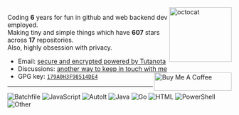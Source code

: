 <img align="right" width="140" height="123" alt="octocat" src="https://raw.githubusercontent.com/SegoCode/SegoCode/main/media/mona-loading-edited-apng.png">

Coding **6** years for fun in github and web backend dev employed.<br/>
Making tiny and simple things which have **607** stars across **17** repositories.<br/>
Also, highly obsession with privacy.<br/>


- Email: [secure and encrypted powered by Tutanota](https://segocode.github.io/SegoCode/)
- Discussions: [another way to keep in touch with me](https://github.com/SegoCode/SegoCode/discussions/categories/keep-in-touch)
- GPG key: [`179A0H3F98514DE4`](https://segocode.github.io/SegoCode/)
<a href="https://www.buymeacoffee.com/segocode" download><img align="right" src="https://cdn.buymeacoffee.com/buttons/default-orange.png" alt="Buy Me A Coffee" height="41" width="174"></a>
----

![Batchfile](https://img.shields.io/static/v1?style=flat-square&label=%E2%A0%80&color=36393e&labelColor=%23C1F12E&message=Batchfile%EF%B8%B144.9%25)
![JavaScript](https://img.shields.io/static/v1?style=flat-square&label=%E2%A0%80&color=36393e&labelColor=%23f1e05a&message=JavaScript%EF%B8%B127.5%25)
![AutoIt](https://img.shields.io/static/v1?style=flat-square&label=%E2%A0%80&color=36393e&labelColor=%231C3552&message=AutoIt%EF%B8%B16.5%25)
![Java](https://img.shields.io/static/v1?style=flat-square&label=%E2%A0%80&color=36393e&labelColor=%23b07219&message=Java%EF%B8%B16.3%25)
![Go](https://img.shields.io/static/v1?style=flat-square&label=%E2%A0%80&color=36393e&labelColor=%2300ADD8&message=Go%EF%B8%B16.2%25)
![HTML](https://img.shields.io/static/v1?style=flat-square&label=%E2%A0%80&color=36393e&labelColor=%23e34c26&message=HTML%EF%B8%B12.7%25)
![PowerShell](https://img.shields.io/static/v1?style=flat-square&label=%E2%A0%80&color=36393e&labelColor=%23012456&message=PowerShell%EF%B8%B12.7%25)
![Other](https://img.shields.io/static/v1?style=flat-square&label=%E2%A0%80&color=36393e&labelColor=%23ededed&message=Other%EF%B8%B12.7%25)
